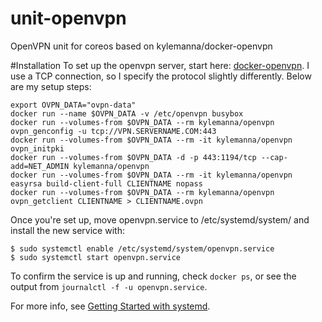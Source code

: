 # unit-openvpn
OpenVPN unit for coreos based on kylemanna/docker-openvpn

#Installation
To set up the openvpn server, start here:
[docker-openvpn](https://github.com/kylemanna/docker-openvpn). I use a TCP
connection, so I specify the protocol slightly differently. Below are my setup
steps:

    export OVPN_DATA="ovpn-data"
    docker run --name $OVPN_DATA -v /etc/openvpn busybox
    docker run --volumes-from $OVPN_DATA --rm kylemanna/openvpn ovpn_genconfig -u tcp://VPN.SERVERNAME.COM:443
    docker run --volumes-from $OVPN_DATA --rm -it kylemanna/openvpn ovpn_initpki
    docker run --volumes-from $OVPN_DATA -d -p 443:1194/tcp --cap-add=NET_ADMIN kylemanna/openvpn
    docker run --volumes-from $OVPN_DATA --rm -it kylemanna/openvpn easyrsa build-client-full CLIENTNAME nopass
    docker run --volumes-from $OVPN_DATA --rm kylemanna/openvpn ovpn_getclient CLIENTNAME > CLIENTNAME.ovpn

Once you're set up, move openvpn.service to /etc/systemd/system/ and install the new service with:

    $ sudo systemctl enable /etc/systemd/system/openvpn.service
    $ sudo systemctl start openvpn.service

To confirm the service is up and running, check `docker ps`, or see the output
from `journalctl -f -u openvpn.service`.

For more info, see [Getting Started with systemd](https://coreos.com/docs/launching-containers/launching/getting-started-with-systemd/).
